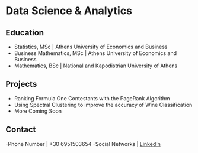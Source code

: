 # Data Science & Analytics 

## Education
- Statistics, MSc | Athens University of Economics and Business
- Business Mathematics, MSc | Athens University of Economics and Business
- Mathematics, BSc | National and Kapodistrian University of Athens

## Projects
- Ranking Formula One Contestants with the PageRank Algorithm
- Using Spectral Clustering to improve the accuracy of Wine Classification
- More Coming Soon

## Contact
-Phone Number | +30 6951503654
-Social Networks | [LinkedIn]([https://www.linkedin.com/in/dimitris-bouttner/)
